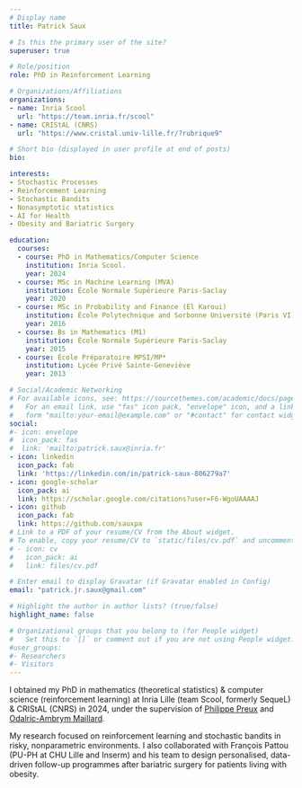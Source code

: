 ```yaml
---
# Display name
title: Patrick Saux

# Is this the primary user of the site?
superuser: true

# Role/position
role: PhD in Reinforcement Learning

# Organizations/Affiliations
organizations:
- name: Inria Scool
  url: "https://team.inria.fr/scool"
- name: CRIStAL (CNRS)
  url: "https://www.cristal.univ-lille.fr/?rubrique9"

# Short bio (displayed in user profile at end of posts)
bio:

interests:
- Stochastic Processes
- Reinforcement Learning
- Stochastic Bandits
- Nonasymptotic statistics
- AI for Health
- Obesity and Bariatric Surgery

education:
  courses:
  - course: PhD in Mathematics/Computer Science
    institution: Inria Scool.
    year: 2024
  - course: MSc in Machine Learning (MVA)
    institution: École Normale Supérieure Paris-Saclay
    year: 2020
  - course: MSc in Probability and Finance (El Karoui)
    institution: École Polytechnique and Sorbonne Université (Paris VI)
    year: 2016
  - course: Bs in Mathematics (M1)
    institution: École Normale Supérieure Paris-Saclay
    year: 2015
  - course: École Préparatoire MPSI/MP*
    institution: Lycée Privé Sainte-Geneviève
    year: 2013

# Social/Academic Networking
# For available icons, see: https://sourcethemes.com/academic/docs/page-builder/#icons
#   For an email link, use "fas" icon pack, "envelope" icon, and a link in the
#   form "mailto:your-email@example.com" or "#contact" for contact widget.
social:
#- icon: envelope
#  icon_pack: fas
#  link: 'mailto:patrick.saux@inria.fr'
- icon: linkedin
  icon_pack: fab
  link: 'https://linkedin.com/in/patrick-saux-806279a7'
- icon: google-scholar
  icon_pack: ai
  link: https://scholar.google.com/citations?user=F6-WgoUAAAAJ
- icon: github
  icon_pack: fab
  link: https://github.com/sauxpa
# Link to a PDF of your resume/CV from the About widget.
# To enable, copy your resume/CV to `static/files/cv.pdf` and uncomment the lines below.
# - icon: cv
#   icon_pack: ai
#   link: files/cv.pdf

# Enter email to display Gravatar (if Gravatar enabled in Config)
email: "patrick.jr.saux@gmail.com"

# Highlight the author in author lists? (true/false)
highlight_name: false

# Organizational groups that you belong to (for People widget)
#   Set this to `[]` or comment out if you are not using People widget.
#user_groups:
#- Researchers
#- Visitors
---
```


I obtained my PhD in mathematics (theoretical statistics) & computer science (reinforcement learning) at Inria Lille (team Scool, formerly SequeL) & CRIStAL (CNRS) in 2024, under the supervision of [Philippe Preux](https://philippe-preux.github.io) and [Odalric-Ambrym Maillard](https://odalric-ambrymmaillard.github.io).

My research focused on reinforcement learning and stochastic bandits in risky, nonparametric environments. I also collaborated with François Pattou (PU-PH at CHU Lille and Inserm) and his team to design personalised, data-driven follow-up programmes after bariatric surgery for patients living with obesity.
